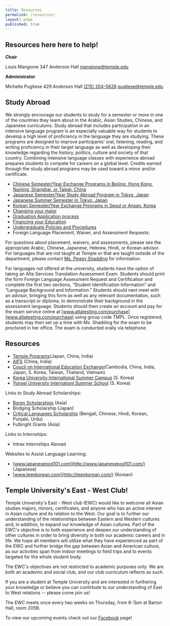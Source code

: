 ```yaml
---
title: Resources
permalink: /resources/
layout: page
published: true
---
```


## Resources here here to help!

**Chair**

Louis Mangione
347 Anderson Hall
[mangione@temple.edu](mailto:mangione@temple.edu)

**Administrator** 

Michelle Pugliese
429 Anderson Hall
[(215) 204-5628](tel:2152045628)
[pugliese@temple.edu](mailto:pugliese@temple.edu)

## Study Abroad

We strongly encourage our students to study for a semester or more in one of the countries they learn about in the Arabic, Asian Studies, Chinese, and Japanese curriculums. Study abroad that includes participation in an intensive language program is an especially valuable way for students to develop a high level of proficiency in the language they are studying. These programs are designed to improve participants’ oral, listening, reading, and writing proficiency in their target language as well as developing their knowledge regarding the history, politics, culture and society of that country. Combining intensive language classes with experience abroad prepares students to compete for careers on a global level. Credits earned through the study abroad programs may be used toward a minor and/or certificate.

- [Chinese Semester/Year Exchange Programs in Beijing, Hong Kong, Nanjing, Shanghai, or Taipei, China](https://studyabroad.temple.edu/temple-exchanges/china-exchanges)
- [Japanese Semester/Year Study Abroad Program in Tokyo, Japan](https://studyabroad.temple.edu/sites/temple-japan-semester)
- [Japanese Summer Semester in Tokyo, Japan](https://studyabroad.temple.edu/sites/temple-japan-summer)
- [Korean Semester/Year Exchange Programs in Seoul or Ansan, Korea](https://studyabroad.temple.edu/temple-exchanges/korea-exchanges)
- [Changing your major](http://www.temple.edu/studentaffairs/orientation/freshman-orientation/changing-your-major.asp)
- [Graduation Application process](http://www.temple.edu/registrar/students/graduation)
- [Financing your Education](http://sfs.temple.edu)
- [Undergraduate Policies and Procedures](http://bulletin.temple.edu/undergraduate/academic-policies/)
- Foreign Language Placement, Waiver, and Assessment Requests:

For questions about placement, waivers, and assessments, please see the appropriate Arabic, Chinese, Japanese, Hebrew, Hindi, or Korean advisor.  For languages that are not taught at Temple or that are taught outside of the department, please contact [Ms. Peggy Shadding](mailto:peggy.shadding@temple.edu) for information.

For languages not offered at the university, students have the option of taking an Alta Services Translation Assessment Exam. Students should print the form Foreign Language Assessment Request and Certification and complete the first two sections, “Student Identification Information” and “Language Background and Information.” Students should next meet with an advisor, bringing this form as well as any relevant documentation, such as a transcript or diploma, to demonstrate their background in the assessment language. Students should then create an account and pay for the exam service online at [www.altatesting.com/purchase](www.altatesting.com/purchase) using group code TMPL. Once registered, students may then set up a time with Ms. Shadding for the exam to be proctored in her office. The exam is conducted orally via telephone.

## Resources

- [Temple Programs](http://www.temple.edu/studyabroad/)(Japan, China, India) 
- [AIFS](https://www.aifsabroad.com/) (China, India)	
- [Coucil on International Education Exchange](https://www.ciee.org/)(Cambodia, China, India, Japan, S. Korea, Taiwan, Thailand, Vietnam) 
- [Korea University International Summer Campus](http://iie.korea.ac.kr/all/src/main/main.php) (S. Korea)
- [Yonsei University Internationl Summer School](http://summer.yonsei.ac.kr/new/text.asp?mid=001001000&mo=1) (S. Korea)	
 
Links to Study Abroad Scholarships:

- [Boren Scholarships](https://www.borenawards.org/) (Asia)
- Bridging Scholarship (Japan)	
- [Critical Languages Scholarship](https://clscholarship.org/home.php) (Bengali, Chinese, Hindi, Korean, Punjabi, Urdu)
- Fulbright Grants (Asia)
 
Links to Internships:

- Intrax Internships Abroad	

Websites to Assist Language Learning:

- [www.japanesepod101.com](http://www.japanesepod101.com/) (Japanese) 
- [www.teenkorean.com](http://teenkorean.com/) (Korean)

## Temple University's East - West Club!

Temple University's East - West club (EWC) would like to welcome all Asian studies majors, minors, certificates, and anyone who has an active interest in Asian culture and its relation to the West. Our goal is to further our understanding of the relationships between Eastern and Western cultures and, in addition, to expand our knowledge of Asian cultures. Part of the EWC's objective is to both experience and deepen our understanding of other cultures in order to bring diversity in both our academic careers and in life. We hope all members will utilize what they have experienced as part of the EWC and further bridge the gap between Asian and American culture, as our activities span from indoor meetings to field trips and to events targeted for the whole student body.

The EWC's objectives are not restricted to academic purposes only. We are both an academic and social club, and our club curriculum reflects as such.

If you are a student at Temple University and are interested in furthering your knowledge or believe you can contirbute to our understanding of East to West relations -- please come join us!

The EWC meets once every two weeks on Thursday, from 6-7pm at Barton Hall, room 205B.
 
To view our upcoming events check out our [Facebook](http://www.facebook.com/home.php#!/group.php?gid=345619485455) page!
